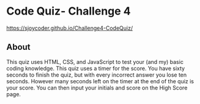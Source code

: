 # Code Quiz- Challenge 4

https://sjoycoder.github.io/Challenge4-CodeQuiz/

## About
This quiz uses HTML, CSS, and JavaScript to test your (and my) basic coding knowledge. This quiz uses a timer for the score. You have sixty seconds to finish the quiz, but with every incorrect answer you lose ten seconds. However many seconds left on the timer at the end of the quiz is your score. You can then input your initials and score on the High Score page.  